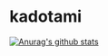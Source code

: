 # kadotami

[![Anurag's github stats](https://github-readme-stats.vercel.app/api?username=kadotami&count_private=true&show_icons=true&theme=tokyonight)](https://github.com/anuraghazra/github-readme-stats)
